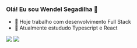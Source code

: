 ### Olá! Eu sou Wendel Segadilha 👋


- 🔭 Hoje trabalho com desenvolvimento Full Stack
- 🌱 Atualmente estududo Typescript e React

<div>
  <img src="https://github-readme-stats.vercel.app/api?username=wendelsegadilha&show_icons=true&theme=github_dark&count_private=true" />
  <img src="https://github-readme-stats.vercel.app/api/top-langs/?username=wendelsegadilha&layout=compact&theme=github_dark" />
</div>

